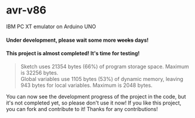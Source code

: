 # avr-v86
IBM PC XT emulator on Arduino UNO
#### Under development, please wait some more ~~weeks~~ days!
#### This project is almost completed! It's time for testing!
> Sketch uses 21354 bytes (66%) of program storage space. Maximum is 32256 bytes.<br>
> Global variables use 1105 bytes (53%) of dynamic memory, leaving 943 bytes for local variables. Maximum is 2048 bytes.

You can now see the development progress of the project in the code, but it's not completed yet, so please don't use it now!
If you like this project, you can fork and contribute to it! Thanks for any contributions!
